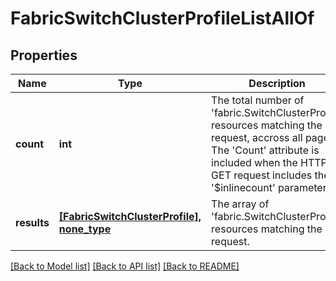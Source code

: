 # FabricSwitchClusterProfileListAllOf

## Properties
Name | Type | Description | Notes
------------ | ------------- | ------------- | -------------
**count** | **int** | The total number of &#39;fabric.SwitchClusterProfile&#39; resources matching the request, accross all pages. The &#39;Count&#39; attribute is included when the HTTP GET request includes the &#39;$inlinecount&#39; parameter. | [optional] 
**results** | [**[FabricSwitchClusterProfile], none_type**](FabricSwitchClusterProfile.md) | The array of &#39;fabric.SwitchClusterProfile&#39; resources matching the request. | [optional] 

[[Back to Model list]](../README.md#documentation-for-models) [[Back to API list]](../README.md#documentation-for-api-endpoints) [[Back to README]](../README.md)



